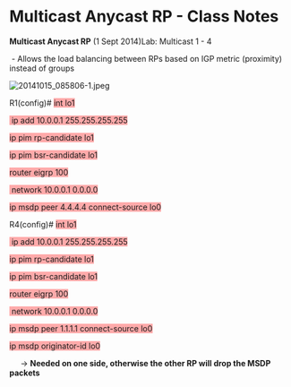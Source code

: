 # Multicast Anycast RP - Class Notes

**Multicast Anycast RP** (1 Sept 2014)Lab: Multicast 1 - 4

 - Allows the load balancing between RPs based on IGP metric (proximity) instead of groups

![20141015_085806-1.jpeg](image/20141015_085806-1.jpeg)

R1(config)# <span style="background-color: #ffaaaa">int lo1</span>

<span style="background-color: #ffaaaa"> ip add 10.0.0.1 255.255.255.255</span>

<span style="background-color: #ffaaaa">ip pim rp-candidate lo1</span>

<span style="background-color: #ffaaaa">ip pim bsr-candidate lo1</span>

<span style="background-color: #ffaaaa">router eigrp 100</span>

<span style="background-color: #ffaaaa"> network 10.0.0.1 0.0.0.0</span>

<span style="background-color: #ffaaaa">ip msdp peer 4.4.4.4 connect-source lo0</span>

R4(config)# <span style="background-color: #ffaaaa">int lo1</span>

<span style="background-color: #ffaaaa"> ip add 10.0.0.1 255.255.255.255</span>

<span style="background-color: #ffaaaa">ip pim rp-candidate lo1</span>

<span style="background-color: #ffaaaa">ip pim bsr-candidate lo1</span>

<span style="background-color: #ffaaaa">router eigrp 100</span>

<span style="background-color: #ffaaaa"> network 10.0.0.1 0.0.0.0</span>

<span style="background-color: #ffaaaa">ip msdp peer 1.1.1.1 connect-source lo0</span>

<span style="background-color: #ffaaaa">ip msdp originator-id lo0</span>

     -> **Needed on one side, otherwise the other RP will drop the MSDP packets**
